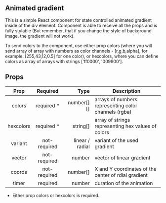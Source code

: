 ## Animated gradient

This is a simple React component for state controlled animated gradient inside of the div element. Component is able to receive all the props and is fully stylable (But remember, that if you change the style of background-image, the gradient will not work).

To send colors to the component, use either prop colors (where you will send array of array with numbers as color channels - [r,g,b,alpha], for example: [255,43,12,0.5] for one color), or hexcolors, where you can define colors as array of arrays with strings ['ff0000', '009900'].

## Props

|  Prop  |  Required  |  Type  |  Description  |
| :--------: |:---------:| -----:| ---------------------|
|  colors  |  required *  |  number[][]  |  arrays of numbers representing color channels (rgba)  |
|  hexcolors  |  required *  |  string[]  |  array of strings representing hex values of colors  |
|  variant  |  not-required  |  linear / radial  |  variant of the used gradient  |
|  vector  |  not-required  |  number  |  vector of linear gradient  |
|  coords  |  not-required  |  number[]  |  X and Y coordinates of the center of rdial gradient  |
|  timer  |  required  |  number  |  duration of the animation  |


* Either prop colors or hexcolors is required.
